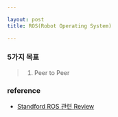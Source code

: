 ```yaml
---

layout: post
title: ROS(Robot Operating System)

---
```


### 5가지 목표
> 1. Peer to Peer






### reference
- [Standford ROS 관련 Review](https://www.willowgarage.com/sites/default/files/icraoss09-ROS.pdf)